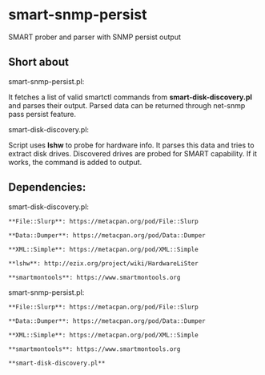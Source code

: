 # smart-snmp-persist
SMART prober and parser with SNMP persist output

## Short about

smart-snmp-persist.pl:

It fetches a list of valid smartctl commands from **smart-disk-discovery.pl** and parses their output. Parsed data can be returned
through net-snmp pass persist feature.

smart-disk-discovery.pl:

Script uses **lshw** to probe for hardware info. It parses this data and tries to extract disk drives.
Discovered drives are probed for SMART capability. If it works, the command is added to output.

## Dependencies:

smart-disk-discovery.pl: 

	**File::Slurp**: https://metacpan.org/pod/File::Slurp

	**Data::Dumper**: https://metacpan.org/pod/Data::Dumper

	**XML::Simple**: https://metacpan.org/pod/XML::Simple

	**lshw**: http://ezix.org/project/wiki/HardwareLiSter

	**smartmontools**: https://www.smartmontools.org


smart-snmp-persist.pl: 

	**File::Slurp**: https://metacpan.org/pod/File::Slurp

	**Data::Dumper**: https://metacpan.org/pod/Data::Dumper

	**XML::Simple**: https://metacpan.org/pod/XML::Simple

	**smartmontools**: https://www.smartmontools.org

	**smart-disk-discovery.pl**


